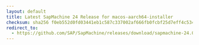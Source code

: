 ```yaml
---
layout: default
title: Latest SapMachine 24 Release for macos-aarch64-installer
checksum: sha256 f0eb552d0fd03441eb1c587c337002af666fb0fcbf25d7eff4c534805ec76571
redirect_to:
  - https://github.com/SAP/SapMachine/releases/download/sapmachine-24.0.2/sapmachine-jre-24.0.2_macos-aarch64_bin.dmg
---
```

